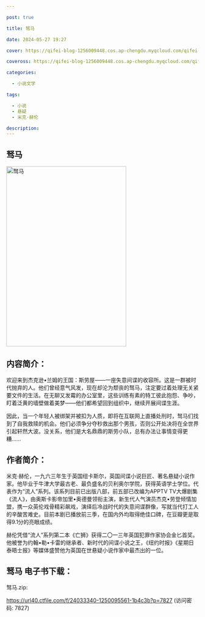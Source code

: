 ```yaml
---

post: true

title: 驽马

date: 2024-05-27 19:27

cover: https://qifei-blog-1256009448.cos.ap-chengdu.myqcloud.com/qifei-blog/66361d360ea9cb140301e1b2.jpg

coveross: https://qifei-blog-1256009448.cos.ap-chengdu.myqcloud.com/qifei-blog/66361d360ea9cb140301e1b2.jpg

categories:

  - 小说文学

tags:

  - 小说
  - 悬疑
  - 米克·赫伦

description:
---
```


## 驽马

<img alt="驽马 " class="aligncenter loaded" data-was-processed="true" decoding="async" fetchpriority="high" height="471" src="https://qifei-blog-1256009448.cos.ap-chengdu.myqcloud.com/qifei-blog/66361d360ea9cb140301e1b2.jpg " style="cursor: zoom-in;" width="314"/>

## 内容简介：

欢迎来到杰克逊•兰姆的王国：斯劳屋——一座失意间谍的收容所。这是一群被时代抛弃的人。他们曾经意气风发，现在却沦为颓丧的驽马，注定要过着处理无关紧要文件的生活。在无聊又发霉的办公室里，这些训练有素的特工彼此抱怨、争吵，盯着泛黄的墙壁做着美梦——他们都希望回到组织中，继续开展间谍生涯。

因此，当一个年轻人被绑架并被扣为人质，即将在互联网上直播处刑时，驽马们找到了自我救赎的机会。他们必须争分夺秒救出那个男孩，否则公开处决将在全世界引起轩然大波。没关系，他们是大名鼎鼎的斯劳小队，总有办法让事情变得更糟……

## 作者简介：

米克·赫伦，一九六三年生于英国纽卡斯尔，英国间谍小说巨匠、著名悬疑小说作家。他毕业于牛津大学最古老、最负盛名的贝利奥尔学院，获得英语学士学位。代表作为“流人”系列。该系列目前已出版八部，前五部已改编为APPTV TV大爆剧集《流人》，由奥斯卡影帝加里•奥德曼领衔主演，新生代人气演员杰克•劳登倾情加盟，携一众英伦戏骨精彩飙戏，演绎后冷战时代的失意间谍群像，写就当代打工人的辛酸苦难史。目前本剧已播放前三季，在国内外均取得绝佳口碑，在豆瓣更是取得9.1分的亮眼成绩。

赫伦凭借“流人”系列第二本《亡狮》获得二〇一三年英国犯罪作家协会金匕首奖。他被誉为约翰•勒•卡雷的继承者、新时代的间谍小说之王，《纽约时报》《星期日泰晤士报》等媒体盛赞他为英国在世悬疑小说作家中最杰出的一位。

## 驽马 电子书下载：
驽马.zip: 

https://url40.ctfile.com/f/24033340-1250095561-1b4c3b?p=7827 (访问密码: 7827)
